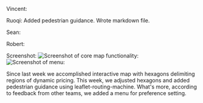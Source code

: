 Vincent: 

Ruoqi: Added pedestrian guidance. Wrote markdown file.

Sean: 

Robert: 

Screenshot:
![Screenshot of core map functionality:](http://i.imgur.com/GMECMgO.png)
![Screenshot of menu:](http://i.imgur.com/oTFMc46.png)

Since last week we accomplished interactive map with hexagons delimiting regions of dynamic pricing. This week, we adjusted hexagons and added pedestrian guidance using leaflet-routing-machine. What's more, according to feedback from other teams, we added a menu for preference setting.
